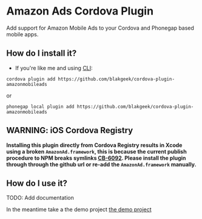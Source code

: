 # Amazon Ads Cordova Plugin
Add support for Amazon Mobile Ads to your Cordova and Phonegap based mobile apps.

## How do I install it? ##

* If you're like me and using [CLI](http://cordova.apache.org/):
```
cordova plugin add https://github.com/blakgeek/cordova-plugin-amazonmobileads
```

or

```
phonegap local plugin add https://github.com/blakgeek/cordova-plugin-amazonmobileads
```

## WARNING: iOS Cordova Registry
****Installing this plugin directly from Cordova Registry results in Xcode using a broken `AmazonAd.framework`, this is because the current publish procedure to NPM breaks symlinks [CB-6092](https://issues.apache.org/jira/browse/CB-6092). Please install the plugin through through the github url or re-add the `AmazonAd.framework` manually.****

## How do I use it? ##
TODO: Add documentation

In the meantime take a the demo project [the demo project](https://github.com/blakgeek/cordova-plugin-amazonmobileads-demo)